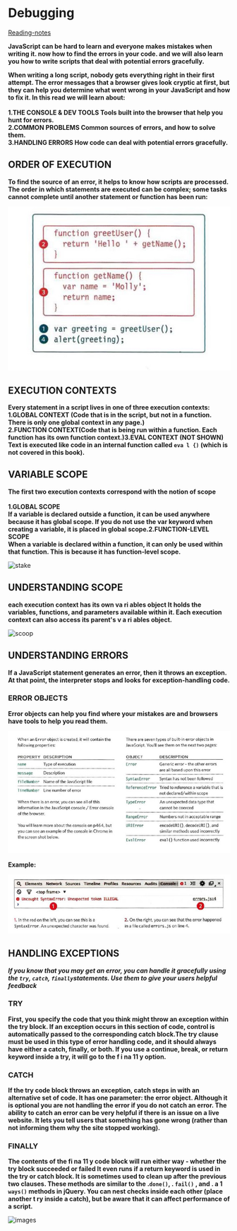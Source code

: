 # Debugging

[Reading-notes](https://odehyazan.github.io/reading-notes/)

**JavaScript can be hard to learn and everyone makes mistakes when writing it. now how to find the errors in your code. and we will  also learn you how to write scripts that deal with potential errors gracefully.**

**When writing a long script, nobody gets everything right in their first attempt. The error messages that a browser gives look cryptic at first, but they can help you determine what went wrong in your JavaScript and how to fix it. In this read we will learn about:<br/><br>1.THE CONSOLE & DEV TOOLS Tools built into the browser that help you hunt for errors.<br>2.COMMON PROBLEMS Common sources of errors, and how to solve them.<br>3.HANDLING ERRORS How code can deal with potential errors gracefully.**

## ORDER OF EXECUTION

**To find the source of an error, it helps to know how scripts are processed. The order in which statements are executed can be complex; some tasks cannot complete until another statement or function has been run:**

![images](../img/img40.jpg)

## EXECUTION CONTEXTS

**Every statement in a script lives in one of three execution contexts:<br>1.GLOBAL CONTEXT (Code that is in the script, but not in a function. There is only one global context in any page.)<br>2.FUNCTION CONTEXT(Code that is being run within a function. Each function has its own function context.)<be>3.EVAL CONTEXT (NOT SHOWN) Text is executed like code in an internal function called `eva l {)` (which is not covered in this book).**

## VARIABLE SCOPE

**The first two execution contexts correspond with the notion of scope<br/><br>1.GLOBAL SCOPE<br>If a variable is declared outside a function, it can be used anywhere because it has global scope. If you do not use the var keyword when creating a variable, it is placed in global scope.2.FUNCTION-LEVEL SCOPE<br>When a variable is declared within a function, it can only be used within that function. This is because it has function-level scope.**

![stake](https://i.ytimg.com/vi/2ZH_1d8TYVg/maxresdefault.jpg)

## UNDERSTANDING SCOPE

**each execution context has its own va ri ables object It holds the variables, functions, and parameters available within it. Each execution context can also access its parent's v a ri ables object.**

![scoop](https://dmitryfrank.com/_media/articles/js_closure_8_this_2a.png)

## UNDERSTANDING ERRORS

**If a JavaScript statement generates an error, then it throws an exception. At that point, the interpreter stops and looks for exception-handling code.**

### ERROR OBJECTS

**Error objects can help you find where your mistakes are and browsers have tools to help you read them.**

![images](../img/img42.jpg)

**Example:**

![images](../img/img43.jpg)

## HANDLING EXCEPTIONS

***If you know that you may get an error, you can handle it gracefully using the `try`, `catch`, `finally`statements. Use them to give your users helpful feedback***

### TRY

**First, you specify the code that you think might throw an exception within the try block. If an exception occurs in this section of code, control is automatically passed to the corresponding catch block.The try clause must be used in this type of error handling code, and it should always have either a catch, finally, or both. If you use a continue, break, or return keyword inside a try, it will go to the f i na 11 y option.**

### CATCH

**If the try code block throws an exception, catch steps in with an alternative set of code. It has one parameter: the error object. Although it is optional you are not handling the error if you do not catch an error. The ability to catch an error can be very helpful if there is an issue on a live website. It lets you tell users that something has gone wrong (rather than not informing them why the site stopped working).**

### FINALLY

**The contents of the fi na 11 y code block will run either way - whether the try block succeeded or failed It even runs if a return keyword is used in the try or catch block. It is sometimes used to clean up after the previous two clauses. These methods are similar to the .`done()`, . `fail()` , and . a 1 `ways()` methods in jQuery. You can nest checks inside each other (place another t ry inside a catch), but be aware that it can affect performance of a script.**

![images](https://miro.medium.com/max/5892/1*fxPvqJ-Tu-sFJSNFbDAA4g.png)


